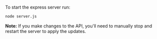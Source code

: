 To start the express server run:

```bash
node server.js
```

**Note:** If you make changes to the API, you'll need to manually stop and restart the server to apply the updates.